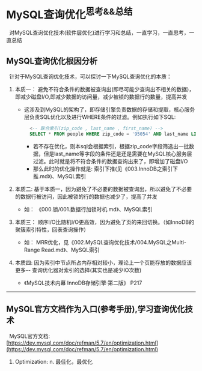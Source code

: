 # MySQL查询优化<sup>思考&&总结</sup>
&nbsp;&nbsp;对MySQL查询优化技术(软件层优化)进行学习和总结，一直学习，一直思考，一直总结

## MySQL查询优化根因分析
&nbsp;&nbsp;针对于MySQL查询优化技术，可以探讨一下MySQL查询优化的本质：
1. 本质一： 避免不符合条件的数据被查询出(即尽可能少查询出不相关的数据)，即减少磁盘I/O,即减少数据的访问量，减少被锁的数据行的数量，提高并发
   - 这涉及到MySQL的架构了，即存储引擎负责数据的存储和提取，核心服务层负责SQL优化以及进行WHERE条件的过滤。例如执行如下SQL:
      ```sql
        <-- 联合索引(zip_code , last_name , first_name) -->
        SELECT * FROM people WHERE zip_code = '95054' AND last_name LIKE '%etrunia%' AND address LIKE '%Main Street%';
      ```
      - 若不存在优化，则本sql会根据索引，根据zip_code字段筛选出一批数据，但是last_name等字段的条件还是还是需要在MySQL核心服务层过滤。此时就是将不符合条件的数据查询出来了，即增加了磁盘I/O
      - 那么此时的优化操作就是: 索引下推(见《003.InnoDB之索引下推.md》)、MySQL索引

2. 本质二: 基于本质一，因为避免了不必要的数据被查询出，所以避免了不必要的数据行被访问，因此被锁的行的数据也减少了，提高了并发
    - 如： 《000.锁/001.数据行加锁时机.md》、MySQL索引

3. 本质三： 顺序I/O比随机I/O更高效，因为避免了页的来回切换。（如InnoDB的聚簇索引特性，回表查询操作）
    - 如： MRR优化，见《002.MySQL查询优化技术/004.MySQL之Multi-Range Read.md》、MySQL索引
4. 本质四: 因为索引中节点所占内存相对较小，理论上一个页能存放的数据应该更多-- 查询优化器对索引的选择(其实也是减少IO次数)
     - 《MySQL技术内幕 InnoDB存储引擎·第二版》 P217

------

## MySQL官方文档作为入口(参考手册),学习查询优化技术
&nbsp;&nbsp;MySQL官方文档:[https://dev.mysql.com/doc/refman/5.7/en/optimization.html](https://dev.mysql.com/doc/refman/5.7/en/optimization.html)

1. Optimization:  n. 最佳化，最优化